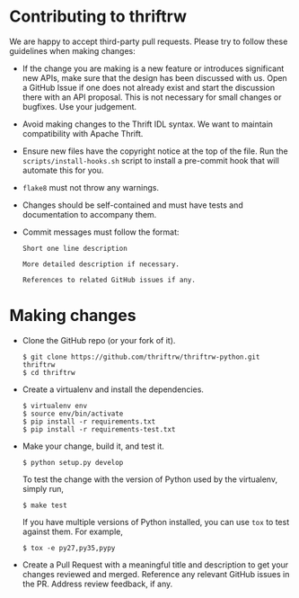 Contributing to thriftrw
========================

We are happy to accept third-party pull requests. Please try to follow these
guidelines when making changes:

-   If the change you are making is a new feature or introduces significant new
    APIs, make sure that the design has been discussed with us. Open a GitHub
    Issue if one does not already exist and start the discussion there with an
    API proposal. This is not necessary for small changes or bugfixes. Use
    your judgement.

-   Avoid making changes to the Thrift IDL syntax. We want to maintain
    compatibility with Apache Thrift.

-   Ensure new files have the copyright notice at the top of the file. Run the
    `scripts/install-hooks.sh` script to install a pre-commit hook that will
    automate this for you.

-   `flake8` must not throw any warnings.

-   Changes should be self-contained and must have tests and documentation to
    accompany them.

-   Commit messages must follow the format:

        Short one line description

        More detailed description if necessary.

        References to related GitHub issues if any.

Making changes
==============

-   Clone the GitHub repo (or your fork of it).

        $ git clone https://github.com/thriftrw/thriftrw-python.git thriftrw
        $ cd thriftrw

-   Create a virtualenv and install the dependencies.

        $ virtualenv env
        $ source env/bin/activate
        $ pip install -r requirements.txt
        $ pip install -r requirements-test.txt

-   Make your change, build it, and test it.

        $ python setup.py develop

    To test the change with the version of Python used by the virtualenv,
    simply run,

        $ make test

    If you have multiple versions of Python installed, you can use `tox` to
    test against them. For example,

        $ tox -e py27,py35,pypy

-   Create a Pull Request with a meaningful title and description to get your
    changes reviewed and merged. Reference any relevant GitHub issues in
    the PR. Address review feedback, if any.


